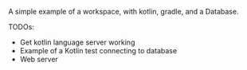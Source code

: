 A simple example of a workspace, with kotlin, gradle, and a Database.

TODOs:
* Get kotlin language server working
* Example of a Kotlin test connecting to database
* Web server
